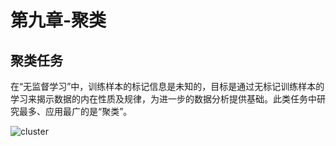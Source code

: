# 第九章-聚类

## 聚类任务

在“无监督学习”中，训练样本的标记信息是未知的，目标是通过无标记训练样本的学习来揭示数据的内在性质及规律，为进一步的数据分析提供基础。此类任务中研究最多、应用最广的是“聚类”。

![cluster](http://ofqm89vhw.bkt.clouddn.com/82664c18605f8eb53af8374fb844a934.png)

